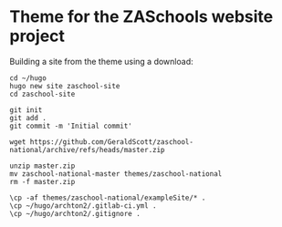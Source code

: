 # Theme for the ZASchools website project

Building a site from the theme using a download:
```
cd ~/hugo
hugo new site zaschool-site
cd zaschool-site

git init 
git add .
git commit -m 'Initial commit'

wget https://github.com/GeraldScott/zaschool-national/archive/refs/heads/master.zip

unzip master.zip
mv zaschool-national-master themes/zaschool-national
rm -f master.zip

\cp -af themes/zaschool-national/exampleSite/* .
\cp ~/hugo/archton2/.gitlab-ci.yml .
\cp ~/hugo/archton2/.gitignore .
```
